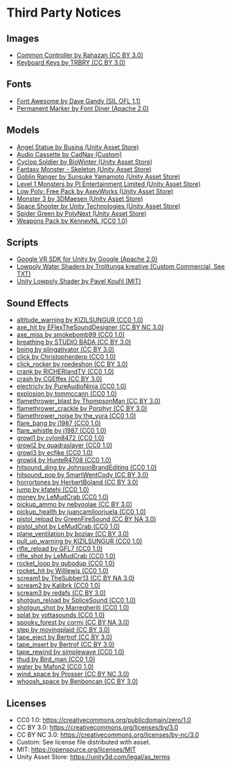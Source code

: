 Third Party Notices
===================

## Images

* [Common Controller by Rahazan (CC BY 3.0)](http://opengameart.org/content/common-controller)
* [Keyboard Keys by TRBRY (CC BY 3.0)](http://opengameart.org/content/keyboard-keys)

## Fonts

* [Font Awesome by Dave Gandy (SIL OFL 1.1)](http://fontawesome.io/)
* [Permanent Marker by Font Diner (Apache 2.0)](https://fonts.google.com/specimen/Permanent+Marker)

## Models

* [Angel Statue by Busina (Unity Asset Store)](https://www.assetstore.unity3d.com/en/content/27594)
* [Audio Cassette by CadNav (Custom)](http://www.cadnav.com/3d-models/model-20485.html)
* [Cyclop Soldier by BioWinter (Unity Asset Store)](https://www.assetstore.unity3d.com/en/content/27320)
* [Fantasy Monster - Skeleton (Unity Asset Store)](https://www.assetstore.unity3d.com/en/content/35635)
* [Goblin Ranger by Sunsuke Yamamoto (Unity Asset Store)](https://www.assetstore.unity3d.com/en/content/14607)
* [Level 1 Monsters by PI Entertainment Limited (Unity Asset Store)](https://www.assetstore.unity3d.com/en/content/77703)
* [Low Poly: Free Pack by AxeyWorks (Unity Asset Store)](https://www.assetstore.unity3d.com/en/content/58821)
* [Monster 3 by 3DMaesen (Unity Asset Store)](https://www.assetstore.unity3d.com/en/content/48933)
* [Space Shooter by Unity Technologies (Unity Asset Store)](https://www.assetstore.unity3d.com/en/content/13866)
* [Spider Green by PolyNext (Unity Asset Store)](https://www.assetstore.unity3d.com/en/content/11869)
* [Weapons Pack by KenneyNL (CC0 1.0)](https://kenney.nl/assets/weapon-pack)

## Scripts

* [Google VR SDK for Unity by Google (Apache 2.0)](https://developers.google.com/vr/unity/)
* [Lowpoly Water Shaders by Trolltunga kreative (Custom Commercial, See TXT)](http://battlemaze.com/?p=153)
* [Unity Lowpoly Shader by Pavel Kouřil (MIT)](https://github.com/pavelkouril/unity-lowpoly-shader/)

## Sound Effects

* [altitude_warning by KIZILSUNGUR (CC0 1.0)](https://freesound.org/people/KIZILSUNGUR/sounds/203540)
* [axe_hit by EFlexTheSoundDesigner (CC BY NC 3.0)](https://freesound.org/people/EFlexTheSoundDesigner/sounds/376972)
* [axe_miss by smokebomb99 (CC0 1.0)](https://freesound.org/people/smokebomb99/sounds/147290)
* [breathing by STUDIO BADA (CC BY 3.0)](https://freesound.org/people/STUDIO%20BADA/sounds/261162)
* [boing by plingativator (CC BY 3.0)](https://freesound.org/people/plingativator/sounds/188869)
* [click by Christopherderp (CC0 1.0)](https://freesound.org/people/Christopherderp/sounds/342200)
* [click_rocker by roedeshon (CC BY 3.0)](https://freesound.org/people/joedeshon/sounds/119415)
* [crank by RICHERlandTV (CC0 1.0)](https://freesound.org/people/RICHERlandTV/sounds/265614)
* [crash by CGEffex (CC BY 3.0)](https://freesound.org/people/CGEffex/sounds/99960)
* [electricty by PureAudioNinja (CC0 1.0)](https://freesound.org/people/PureAudioNinja/sounds/341612)
* [explosion by tommccann (CC0 1.0)](https://freesound.org/people/tommccann/sounds/235968)
* [flamethrower_blast by ThompsonMan (CC BY 3.0)](https://freesound.org/people/ThompsonMan/sounds/237245)
* [flamethrower_crackle by Porphyr (CC BY 3.0)](https://freesound.org/people/Porphyr/sounds/209651)
* [flamethrower_noise by the_yura (CC0 1.0)](https://freesound.org/people/the_yura/sounds/240594)
* [flare_bang by j1987 (CC0 1.0)](https://freesound.org/people/j1987/sounds/140726)
* [flare_whistle by j1987 (CC0 1.0)](https://freesound.org/people/j1987/sounds/140726)
* [growl1 by cylon8472 (CC0 1.0)](https://freesound.org/people/cylon8472/sounds/249686)
* [growl2 by quadraslayer (CC0 1.0)](https://freesound.org/people/quadraslayer/sounds/328538)
* [growl3 by ecfike (CC0 1.0)](https://freesound.org/people/ecfike/sounds/132865)
* [growl4 by HunteR4708 (CC0 1.0)](https://freesound.org/people/HunteR4708/sounds/332861)
* [hitsound_ding by JohnsonBrandEditing (CC0 1.0)](https://freesound.org/people/JohnsonBrandEditing/sounds/173932)
* [hitsound_pop by SmartWentCody (CC BY 3.0)](https://freesound.org/people/SmartWentCody/sounds/179014)
* [horrortones by HerbertBoland (CC BY 3.0)](https://freesound.org/people/HerbertBoland/sounds/29861)
* [jump by kfatehi (CC0 1.0)](https://freesound.org/people/kfatehi/sounds/363921)
* [money by LeMudCrab (CC0 1.0)](https://freesound.org/people/LeMudCrab/sounds/163451)
* [pickup_ammo by nebyoolae (CC BY 3.0)](https://freesound.org/people/nebyoolae/sounds/318067)
* [pickup_health by juancamiloorjuela (CC0 1.0)](https://freesound.org/people/juancamiloorjuela/sounds/204318)
* [pistol_reload by GreenFireSound (CC BY NA 3.0)](https://freesound.org/people/GreenFireSound/sounds/348155)
* [pistol_shot by LeMudCrab (CC0 1.0)](https://freesound.org/people/LeMudCrab/sounds/163456)
* [plane_ventilation by boziav (CC BY 3.0)](https://freesound.org/people/boziav/sounds/223619)
* [pull_up_warning by KIZILSUNGUR (CC0 1.0)](https://freesound.org/people/KIZILSUNGUR/sounds/203541)
* [rifle_reload by GFL7 (CC0 1.0)](https://freesound.org/people/GFL7/sounds/276963)
* [rifle_shot by LeMudCrab (CC0 1.0)](https://freesound.org/people/LeMudCrab/sounds/163457)
* [rocket_loop by qubodup (CC0 1.0)](https://freesound.org/people/qubodup/sounds/171106)
* [rocket_hit by Willlewis (CC0 1.0)](https://freesound.org/people/Willlewis/sounds/244345)
* [scream1 by TheSubber13 (CC BY NA 3.0)](https://freesound.org/people/TheSubber13/sounds/239900)
* [scream2 by Kalibrk (CC0 1.0)](https://freesound.org/people/Kalibrk/sounds/339308)
* [scream3 by redafs (CC BY 3.0)](https://freesound.org/people/redafs/sounds/348310)
* [shotgun_reload by SpliceSound (CC0 1.0)](https://freesound.org/people/SpliceSound/sounds/153560)
* [shotgun_shot by Marregheriti (CC0 1.0)](https://freesound.org/people/Marregheriti/sounds/266105)
* [splat by yottasounds (CC0 1.0)](https://freesound.org/people/yottasounds/sounds/232135)
* [spooky_forest by cormi (CC BY NA 3.0)](https://freesound.org/people/cormi/sounds/110387)
* [step by movingplaid (CC BY 3.0)](https://freesound.org/people/movingplaid/sounds/76190)
* [tape_eject by Bertrof (CC BY 3.0)](https://freesound.org/people/Bertrof/sounds/351567)
* [tape_insert by Bertrof (CC BY 3.0)](https://freesound.org/people/Bertrof/sounds/351567)
* [tape_rewind by simplewave (CC0 1.0)](https://freesound.org/people/simplewave/sounds/372876)
* [thud by Bird_man (CC0 1.0)](https://freesound.org/people/Bird_man/sounds/275160)
* [water by Mafon2 (CC0 1.0)](https://freesound.org/people/Mafon2/sounds/371274)
* [wind_space by Prosser (CC BY NC 3.0)](https://freesound.org/people/Prosser/sounds/233995)
* [whoosh_space by Benboncan (CC BY 3.0)](https://freesound.org/people/Benboncan/sounds/167563)

## Licenses

* CC0 1.0: https://creativecommons.org/publicdomain/zero/1.0
* CC BY 3.0: https://creativecommons.org/licenses/by/3.0
* CC BY NC 3.0: https://creativecommons.org/licenses/by-nc/3.0
* Custom: See license file distributed with asset.
* MIT: https://opensource.org/licenses/MIT
* Unity Asset Store: https://unity3d.com/legal/as_terms
